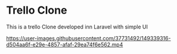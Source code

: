 
# Trello Clone

This is a trello Clone developed inn Laravel with simple UI


https://user-images.githubusercontent.com/37731492/149339316-d504aa6f-e29e-4857-afaf-29ea74f6e562.mp4

